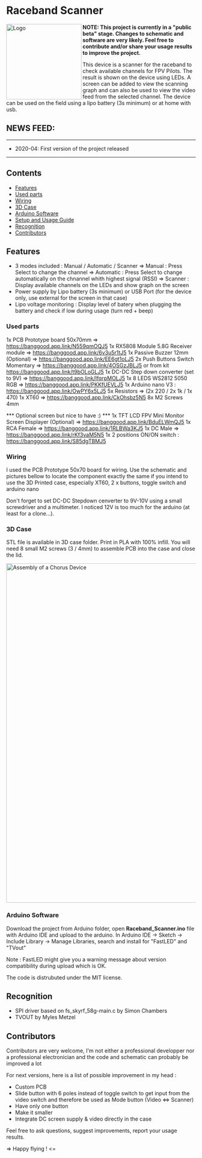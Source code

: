 # Raceband Scanner

<img src="docs/img/logo.png" align="left" alt="Logo" width="200"/>

**NOTE: This project is currently in a "public beta" stage. Changes to schematic and software are very likely. Feel free to contribute and/or share your usage results to improve the project.**

This device is a  scanner for the raceband to check available channels for FPV Pilots. The result is shown on the device using LEDs. 
A screen can be added to view the scanning graph and can also be used to view the video feed from the selected channel.
The device can be used on the field using a lipo battery (3s minimum) or at home with usb.


## NEWS FEED:
------------------------------------------------
- 2020-04: First version of the project released 
------------------------------------------------

## Contents

<!-- MarkdownTOC depth=0 bracket="round" autolink="true" autoanchor="true" -->

- [Features](#features)
- [Used parts](#used-parts)
- [Wiring](#wiring)
- [3D Case](#3d-case)
- [Arduino Software](#arduino-software)
- [Setup and Usage Guide](#setup-and-usage-guide)
- [Recognition](#recognition)
- [Contributors](#contributors)

<!-- /MarkdownTOC -->

<a name="features"></a>
## Features
- 3 modes included : Manual / Automatic / Scanner
	=> Manual : Press Select to change the channel
	=> Automatic : Press Select to change automatically on the chnannel whith highest signal (RSSI)
	=> Scanner : Display available channels on the LEDs and show graph on the screen
- Power supply by Lipo battery (3s minimum) or USB Port (for the device only, use external for the screen in that case)
- Lipo voltage monitoring : Display level of batery when plugging the battery and check if low during usage (turn red + beep)

<a name="used-parts"></a>
### Used parts

1x PCB Prototype board 50x70mm => https://banggood.app.link/N559qmOQJ5
1x RX5808 Module 5.8G Receiver module => https://banggood.app.link/6v3u5r1tJ5
1x Passive Buzzer 12mm (Optional) => https://banggood.app.link/EE6gt1oLJ5
2x Push Buttons Switch Momentary => https://banggood.app.link/4OSGzJBLJ5 or from kit https://banggood.app.link/t9bOLoGLJ5
1x DC-DC Step down converter (set to 9V) => https://banggood.app.link/IfqrpMOLJ5
1x 8 LEDS WS2812 5050 RGB => https://banggood.app.link/PKKfUEVLJ5
1x Arduino nano V3 : https://banggood.app.link/OwPY6x5LJ5
5x Resistors => (2x 220 / 2x 1k / 1x 470)
1x XT60 => https://banggood.app.link/CkOhsbz5N5
8x M2 Screws 4mm

*** Optional screen but nice to have :) ***
1x TFT LCD FPV Mini Monitor Screen Displayer (Optional) => https://banggood.app.link/BduELWmQJ5
1x RCA Female => https://banggood.app.link/1RLBWa3KJ5
1x DC Male => https://banggood.app.link/rKf3vaM5N5
1x 2 positions ON/ON switch : https://banggood.app.link/S85dgTBMJ5

<a name="wiring"></a>
### Wiring

I used the PCB Prototype 50x70 board for wiring.
Use the schematic and pictures bellow to locate the component exactly the same if you intend to use the 3D Printed case, especially XT60, 2 x buttons, toggle switch and arduino nano

Don't forget to set DC-DC Stepdown cenverter to 9V-10V using a small screwdriver and a multimeter.
I noticed 12V is too much for the arduino (at least for a clone...).

<a name="3dcase"></a>
### 3D Case

STL file is available in 3D case folder.
Print in PLA with 100% infill.
You will need 8 small M2 screws (3 / 4mm) to assemble PCB into the case and close the lid.

<img src="docs/img/chorus_assembly.png" alt="Assembly of a Chorus Device" width="900">

<a name="arduino-software"></a>
### Arduino Software

Download the project from Arduino folder, open **Raceband_Scanner.ino** file with Arduino IDE and upload to the arduino.
In Arduino IDE -> Sketch -> Include Library -> Manage Libraries, search and install for "FastLED" and "TVout"

Note : FastLED might give you a warning message about version compatibility during upload which is OK.

The code is distrubuted under the MIT license.

<a name="recognition"></a>

## Recognition

- SPI driver based on fs_skyrf_58g-main.c by Simon Chambers
- TVOUT by Myles Metzel

## Contributors

Contributors are very welcome, I'm not either a professional developper nor a professional electronician and the code and schematic can probably be improved a lot

For next versions, here is a list of possible improvement in my head :
- Custom PCB
- Slide button with 6 poles instead of toggle switch to get input from the video switch and therefore be used as Mode button (Video <=> Scanner)
- Have only one button
- Make it smaller
- Integrate DC screen supply & video directly in the case


Feel free to ask questions, suggest improvements, report your usage results.

=> Happy flying ! <=

